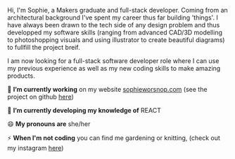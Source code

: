 Hi, I'm Sophie, a Makers graduate and full-stack developer. Coming from an architectural background I've spent my career thus far building 'things'. I have always been drawn to the tech side of any design problem and thus developped my software skills (ranging from advanced CAD/3D modelling to photoshopping visuals and using illustrator to create beautiful diagrams) to fullfill the project breif.  

I am now looking for a full-stack software developer role where I can use my previous experience as well as my new coding skills to make amazing products. 

 🔭  **I’m currently working** on my website [sophieworsnop.com](https://sophieworsnop.com) (see the project on github [here](https://github.com/sophiewo/sophieworsnop))

 🌱  **I’m currently developing my knowledge of** REACT

 😄  **My pronouns are**  she/her

 ⚡ **When I'm not coding** you can find me gardening or knitting, (check out my instagram [here](https://www.instagram.com/sophieknits_/))

